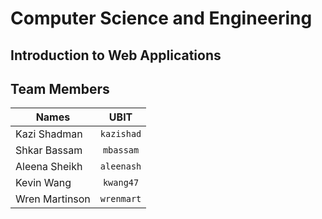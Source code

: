 # Computer Science and Engineering

## Introduction to Web Applications

## Team Members

| Names | UBIT |
|-------|:------:|
|Kazi Shadman | `kazishad` |
|Shkar Bassam | `mbassam` |
|Aleena Sheikh |  `aleenash` |
|Kevin Wang | `kwang47` |
|Wren Martinson | `wrenmart` |

